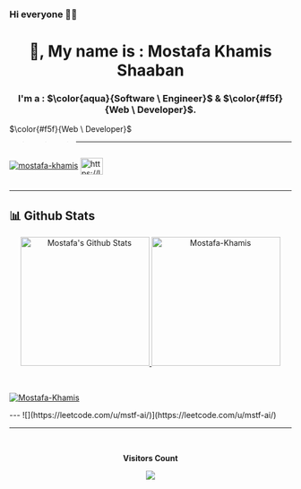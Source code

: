 ### Hi everyone 🤝🤗

  <h1 align="center">
    👋, My name is : Mostafa Khamis Shaaban
  </h1>


  <h3 align="center">
    I'm a : 
    $\color{aqua}{Software \ Engineer}$ 
    & 
    $\color{#f5f}{Web \ Developer}$.
  </h3>

$\color{#f5f}{Web \ Developer}$
>>> ---

<p style="display: inline-block">
  <a href="https://twitter.com/Prince759461341" target="blank">
    <img src="https://img.shields.io/twitter/follow/Prince759461341?logo=twitter&style=for-the-badge" alt="mostafa-khamis"/>
  </a>
</p>  <p style="display: inline-block">
  <a href="https://leetcode.com/u/mstf-ai/" target="blank">
<img align="center" src="https://raw.githubusercontent.com/rahuldkjain/github-profile-readme-generator/master/src/images/icons/Social/leet-code.svg" alt="https://leetcode.com/u/mstf-ai/" height="30" width="40" style="max-width: 100%;">
  </a>
</p>

---
## 📊 Github Stats



<p style="display: flix;" align="center">
<a href="https://github.com/anuraghazra/github-readme-stats">
     <img alt="Mostafa's Github Stats" src="https://github-readme-stats.vercel.app/api?username=mstf-ai&show_icons=true&theme=radical&count_private=true&locale=en&layout=compact" height="230px"/>
     </a>
     
   <img src="https://github-readme-stats.vercel.app/api/top-langs?username=mstf-ai&langs_count=10&show_icons=true&locale=en&theme=tokyonight" alt="Mostafa-Khamis" height="230px"/>
</p>

<br/>

<p align="left"> 
  <a href="https://github.com/mstf-ai">
  <img src="https://komarev.com/ghpvc/?username=mstf-ai&label=Profile%20views&color=0e75b6&style=flat" alt="Mostafa-Khamis" />
  </a>
</p>
---
![](https://leetcode.com/u/mstf-ai/)](https://leetcode.com/u/mstf-ai/)
   <!-- <a href="https://github.com/anuraghazra/github-readme-stats">
     <img alt="Mostafa's Github Stats" src="https://github-readme-stats.vercel.app/api?username=mstf-ai&show_icons=true&count_private=true&locale=en&theme=tokyonight&layout=compact" height="230px"/>
     </a> -->
     
<!--   <p align="center">
    <a href="https://github.com/anuraghazra/github-readme-stats">
     <img alt="Mostafa's Github Stats" src="https://github-readme-stats.vercel.app/api?username=mstf-ai&rank_icon=percentile" height="230px"/>
     </a>
 </p> -->

---

<div align="center">
  <br>
  <p align="centre">
      <b>Visitors Count</b>
  </p>
<p align="center">
  <img align="center" src="https://profile-counter.glitch.me/{mstf-ai}/count.svg"/>
</p>
<br>
</div>
